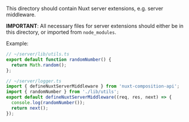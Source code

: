 This directory should contain Nuxt server extensions, e.g. server middleware.

**IMPORTANT**: All necessary files for server extensions should either be in this directory, or imported from `node_modules`.

Example:
```ts
// ~/server/lib/utils.ts
export default function randomNumber() {
  return Math.random();
};
```

```ts
// ~/server/logger.ts
import { defineNuxtServerMiddleware } from 'nuxt-composition-api';
import { randomNumber } from './lib/utils';
export default defineNuxtServerMiddleware((req, res, next) => {
  console.log(randomNumber());
  return next();
});
```
